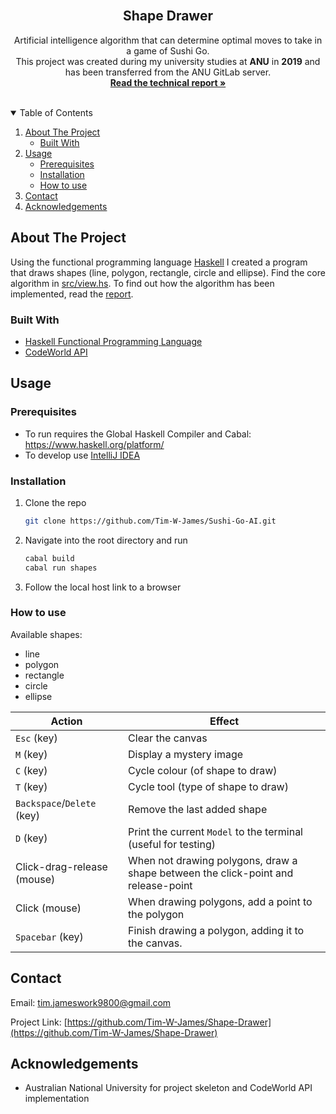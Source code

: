<!--
*** Based on the Best-README-Template: https://github.com/othneildrew/Best-README-Template
***
*** To avoid retyping too much info. Do a search and replace for the following:
*** repo_name, project_title, project_description
-->



<!-- PROJECT SHIELDS -->
<!-- [![Release][release-shield]][release-url] -->
<!-- [![Last Commit][last-commit-shield]][last-commit-url] -->
<!-- [![Contributors][contributors-shield]][contributors-url] -->
<!-- [![Forks][forks-shield]][forks-url] -->
<!-- [![Stargazers][stars-shield]][stars-url] -->
<!-- [![Issues][issues-shield]][issues-url] -->
<!-- [![MIT License][license-shield]][license-url] -->
<!-- [![LinkedIn][linkedin-shield]][linkedin-url] -->



<!-- PROJECT LOGO -->
<br />
<p align="center">
<!--   <a href="https://github.com/Tim-W-James/repo_name">
    <img src="images/logo.png" alt="Logo" width="80" height="80">
  </a> -->

  <h2 align="center">Shape Drawer</h2>

  <p align="center">
    Artificial intelligence algorithm that can determine optimal moves to take in a game of Sushi Go.
    <br />
    This project was created during my university studies at <b>ANU</b> in <b>2019</b> and has been transferred from the ANU GitLab server.
    <br />
    <a href="https://github.com/Tim-W-James/Shape-Drawer/blob/master/report.pdf"><strong>Read the technical report »</strong></a>
    <br />
    <br />
<!--     <a href="https://github.com/Tim-W-James/repo_name">View Demo</a> -->
<!--     ·
    <a href="https://github.com/Tim-W-James/repo_name/issues">Report Bug</a> -->
<!--     ·
    <a href="https://github.com/Tim-W-James/repo_name/issues">Request Feature</a> -->
  </p>
</p>



<!-- TABLE OF CONTENTS -->
<details open="open">
  <summary>Table of Contents</summary>
  <ol>
    <li>
      <a href="#about-the-project">About The Project</a>
      <ul>
        <li><a href="#built-with">Built With</a></li>
      </ul>
    </li>
    <li>
      <a href="#usage">Usage</a>
      <ul>
        <li><a href="#prerequisites">Prerequisites</a></li>
        <li><a href="#installation">Installation</a></li>
        <li><a href="#how-to-use">How to use</a></li>
      </ul>
    </li>
    <li><a href="#contact">Contact</a></li>
    <li><a href="#acknowledgements">Acknowledgements</a></li>
  </ol>
</details>



<!-- ABOUT THE PROJECT -->
## About The Project

Using the functional programming language [Haskell](https://www.haskell.org/platform/) I created a program that draws shapes (line, polygon, rectangle, circle and ellipse).
Find the core algorithm in [src/view.hs](https://github.com/Tim-W-James/Shape-Drawer/blob/master/src/view.hs).
To find out how the algorithm has been implemented, read the [report](https://github.com/Tim-W-James/Shape-Drawer/blob/master/report.pdf).

### Built With

* [Haskell Functional Programming Language](https://www.haskell.org/platform/)
* [CodeWorld API](https://hackage.haskell.org/package/codeworld-api/docs/CodeWorld.html)


<!-- USAGE -->
## Usage

### Prerequisites

* To run requires the Global Haskell Compiler and Cabal: https://www.haskell.org/platform/
* To develop use [IntelliJ IDEA](https://www.jetbrains.com/idea/)

### Installation

1. Clone the repo
   ```sh
   git clone https://github.com/Tim-W-James/Sushi-Go-AI.git
   ```
2. Navigate into the root directory and run
   ```sh
   cabal build
   cabal run shapes
   ```
3. Follow the local host link to a browser


### How to use
Available shapes:
* line
* polygon
* rectangle
* circle
* ellipse

| Action                     | Effect                                                                            |
|----------------------------|-----------------------------------------------------------------------------------|
| `Esc` (key)                | Clear the canvas                                                                  |
| `M` (key)                  | Display a mystery image                                                           |
| `C` (key)                  | Cycle colour (of shape to draw)                                                   |
| `T` (key)                  | Cycle tool (type of shape to draw)                                                |
| `Backspace`/`Delete` (key) | Remove the last added shape                                                       |
| `D` (key)                  | Print the current `Model` to the terminal (useful for testing)                    |
| Click-drag-release (mouse) | When not drawing polygons, draw a shape between the click-point and release-point |
| Click (mouse)              | When drawing polygons, add a point to the polygon                                 |
| `Spacebar` (key)           | Finish drawing a polygon, adding it to the canvas.                                |




<!-- CONTACT -->
## Contact

Email: [tim.jameswork9800@gmail.com](mailto:tim.jameswork9800@gmail.com "tim.jameswork9800@gmail.com")

Project Link: [https://github.com/Tim-W-James/Shape-Drawer](https://github.com/Tim-W-James/Shape-Drawer)



<!-- ACKNOWLEDGEMENTS -->
## Acknowledgements

* Australian National University for project skeleton and CodeWorld API implementation





<!-- MARKDOWN LINKS & IMAGES -->
<!-- https://www.markdownguide.org/basic-syntax/#reference-style-links -->
[release-shield]: https://img.shields.io/github/v/release/Tim-W-James/repo_name.svg?include_prereleases&style=for-the-badge
[release-url]: https://github.com/Tim-W-James/repo_name/releases
[last-commit-shield]: https://img.shields.io/github/last-commit/Tim-W-James/repo_name.svg?style=for-the-badge
[last-commit-url]: https://github.com/Tim-W-James/repo_name/commits/main
[contributors-shield]: https://img.shields.io/github/contributors/Tim-W-James/repo_name.svg?style=for-the-badge
[contributors-url]: https://github.com/Tim-W-James/repo_name/graphs/contributors
[contributors-shield]: https://img.shields.io/github/contributors/Tim-W-James/repo_name.svg?style=for-the-badge
[contributors-url]: https://github.com/Tim-W-James/repo_name/graphs/contributors
[forks-shield]: https://img.shields.io/github/forks/Tim-W-James/repo_name.svg?style=for-the-badge
[forks-url]: https://github.com/Tim-W-James/repo_name/network/members
[stars-shield]: https://img.shields.io/github/stars/Tim-W-James/repo_name.svg?style=for-the-badge
[stars-url]: https://github.com/Tim-W-James/repo_name/stargazers
[issues-shield]: https://img.shields.io/github/issues/Tim-W-James/repo_name.svg?style=for-the-badge
[issues-url]: https://github.com/Tim-W-James/repo_name/issues
[license-shield]: https://img.shields.io/github/license/Tim-W-James/repo_name?style=for-the-badge
[license-url]: https://github.com/Tim-W-James/repo_name/blob/main/LICENSE.txt
[linkedin-shield]: https://img.shields.io/badge/-LinkedIn-black.svg?style=for-the-badge&logo=linkedin&colorB=555
[linkedin-url]: https://linkedin.com/in/timothy-william-james/
[product-screenshot]: screenshot.png

<!-- USEFUL LINKS FOR MARKDOWN
* https://www.markdownguide.org/basic-syntax
* https://www.webpagefx.com/tools/emoji-cheat-sheet
* https://shields.io
* https://choosealicense.com
* https://pages.github.com
* https://daneden.github.io/animate.css
* https://connoratherton.com/loaders
* https://kenwheeler.github.io/slick
* https://github.com/cferdinandi/smooth-scroll
* http://leafo.net/sticky-kit
* http://jvectormap.com
* https://fontawesome.com -->
